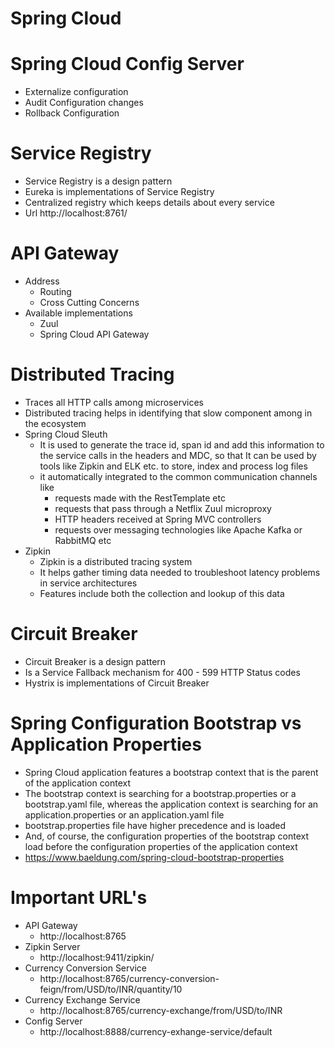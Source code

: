 # Spring Cloud

# Spring Cloud Config Server 
- Externalize configuration
- Audit Configuration changes
- Rollback Configuration

# Service Registry
- Service Registry is a design pattern
- Eureka is implementations of Service Registry
- Centralized registry which keeps details about every service
- Url http://localhost:8761/

# API Gateway 
- Address 
  - Routing 
  - Cross Cutting Concerns
- Available implementations
  - Zuul
  - Spring Cloud API Gateway

# Distributed Tracing
- Traces all HTTP calls among microservices
- Distributed tracing helps in identifying that slow component among in the ecosystem
- Spring Cloud Sleuth
  - It is used to generate the trace id, span id and add this information to the service calls in the headers and MDC, so that It can be used by tools like Zipkin and ELK etc. to store, index and process log files
  - it automatically integrated to the common communication channels like
    - requests made with the RestTemplate etc
    - requests that pass through a Netflix Zuul microproxy
    - HTTP headers received at Spring MVC controllers
    - requests over messaging technologies like Apache Kafka or RabbitMQ etc
- Zipkin 
  - Zipkin is a distributed tracing system 
  - It helps gather timing data needed to troubleshoot latency problems in service architectures 
  - Features include both the collection and lookup of this data

# Circuit Breaker
- Circuit Breaker is a design pattern
- Is a Service Fallback mechanism for 400 - 599 HTTP Status codes
- Hystrix is implementations of Circuit Breaker

# Spring Configuration Bootstrap vs Application Properties 
- Spring Cloud application features a bootstrap context that is the parent of the application context
- The bootstrap context is searching for a bootstrap.properties or a bootstrap.yaml file, whereas the application context is searching for an application.properties or an application.yaml file
- bootstrap.properties file have higher precedence and is loaded 
- And, of course, the configuration properties of the bootstrap context load before the configuration properties of the application context
- https://www.baeldung.com/spring-cloud-bootstrap-properties

# Important URL's
- API Gateway
  - http://localhost:8765
- Zipkin Server 
  - http://localhost:9411/zipkin/
- Currency Conversion Service 
  - http://localhost:8765/currency-conversion-feign/from/USD/to/INR/quantity/10
- Currency Exchange Service 
  - http://localhost:8765/currency-exchange/from/USD/to/INR
- Config Server 
  - http://localhost:8888/currency-exhange-service/default